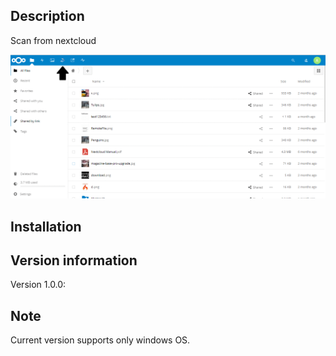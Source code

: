 Description
-----------
Scan from nextcloud

![](https://github.com/sndkcorp/twainwebscan/raw/master/appinfo/scan.gif)

Installation
------------

Version information
-------------
Version 1.0.0:

Note
-------------
Current version supports only windows OS. 

